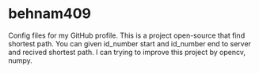 # behnam409
Config files for my GitHub profile.
This is a project open-source that find shortest path.
You can given id_number start and id_number end to server and recived shortest path.
I can trying to improve this project by opencv, numpy.

